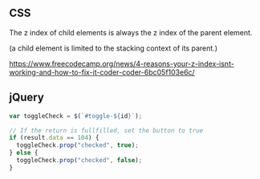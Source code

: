 ## CSS

The z index of child elements is always the z index of the parent element.

(a child element is limited to the stacking context of its parent.)

https://www.freecodecamp.org/news/4-reasons-your-z-index-isnt-working-and-how-to-fix-it-coder-coder-6bc05f103e6c/

## jQuery

```js
var toggleCheck = $(`#toggle-${id}`);

// If the return is fullfilled, set the button to true
if (result.data == 104) {
  toggleCheck.prop("checked", true);
} else {
  toggleCheck.prop("checked", false);
}
```
